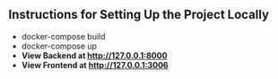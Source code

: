 ## Instructions for Setting Up the Project Locally
- docker-compose build
- docker-compose up
- **View Backend at http://127.0.0.1:8000**
- **View Frontend at http://127.0.0.1:3006**
